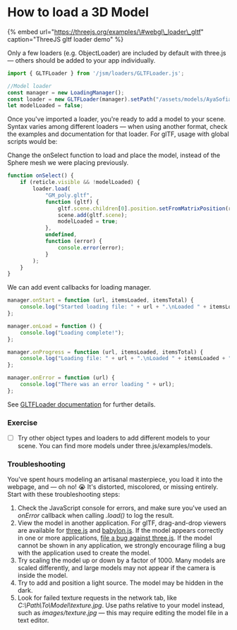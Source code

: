 # How to load a 3D Model

{% embed url="https://threejs.org/examples/\#webgl\_loader\_gltf" caption="ThreeJS gltf loader demo" %}

Only a few loaders \(e.g. ObjectLoader\) are included by default with three.js — others should be added to your app individually.

```typescript
import { GLTFLoader } from '/jsm/loaders/GLTFLoader.js';

//Model loader
const manager = new LoadingManager();
const loader = new GLTFLoader(manager).setPath("/assets/models/AyaSofia/");
let modelLoaded = false;
```

Once you've imported a loader, you're ready to add a model to your scene. Syntax varies among different loaders — when using another format, check the examples and documentation for that loader. For glTF, usage with global scripts would be:

Change the onSelect function to load and place the model, instead of the Sphere mesh we were placing previously.

```typescript
function onSelect() {
	if (reticle.visible && !modelLoaded) {
		loader.load(
			"GM_poly.gltf",
			function (gltf) {
				gltf.scene.children[0].position.setFromMatrixPosition(reticle.matrix);
				scene.add(gltf.scene);
				modelLoaded = true;
			},
			undefined,
			function (error) {
				console.error(error);
			}
		);
	}
}
```

We can add event callbacks for loading manager.

```typescript
manager.onStart = function (url, itemsLoaded, itemsTotal) {
	console.log("Started loading file: " + url + ".\nLoaded " + itemsLoaded + " of " + itemsTotal + " files.");
};

manager.onLoad = function () {
	console.log("Loading complete!");
};

manager.onProgress = function (url, itemsLoaded, itemsTotal) {
	console.log("Loading file: " + url + ".\nLoaded " + itemsLoaded + " of " + itemsTotal + " files.");
};

manager.onError = function (url) {
	console.log("There was an error loading " + url);
};

```

See [GLTFLoader documentation](https://threejs.org/docs/index.html#examples/en/loaders/GLTFLoader) for further details.

### Exercise

* [ ] Try other object types and loaders to add different models to your scene. You can find more models under three.js/examples/models.

### Troubleshooting

You've spent hours modeling an artisanal masterpiece, you load it into the webpage, and — oh no! 😭 It's distorted, miscolored, or missing entirely. Start with these troubleshooting steps:

1. Check the JavaScript console for errors, and make sure you've used an _onError_ callback when calling _.load\(\)_ to log the result.
2. View the model in another application. For glTF, drag-and-drop viewers are available for [three.js](https://gltf-viewer.donmccurdy.com/) and [babylon.js](http://sandbox.babylonjs.com/). If the model appears correctly in one or more applications, [file a bug against three.js](https://github.com/mrdoob/three.js/issues/new). If the model cannot be shown in any application, we strongly encourage filing a bug with the application used to create the model.
3. Try scaling the model up or down by a factor of 1000. Many models are scaled differently, and large models may not appear if the camera is inside the model.
4. Try to add and position a light source. The model may be hidden in the dark.
5. Look for failed texture requests in the network tab, like _C:\\Path\To\Model\texture.jpg_. Use paths relative to your model instead, such as _images/texture.jpg_ — this may require editing the model file in a text editor.

